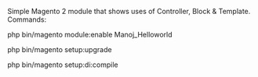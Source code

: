 Simple Magento 2 module that shows uses of Controller, Block & Template.
Commands: 


php bin/magento module:enable Manoj_Helloworld

php bin/magento setup:upgrade

php bin/magento setup:di:compile
